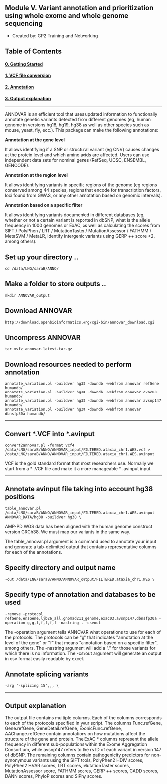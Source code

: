 ## Module V. Variant annotation and prioritization using whole exome and whole genome sequencing
	
* Created by: GP2 Training and Networking

## Table of Contents

#### [0. Getting Started](#0)

#### [1. VCF file conversion](#1)

#### [2. Annotation](#2)

#### [3. Output explanation](#3)

---
<a id="0"></a>

ANNOVAR is an efficient tool that uses updated information to functionally annotate genetic variants detected from different genomes (eg, human genome in versions hg18, hg19, hg38 as well as other species such as mouse, yeast, fly, ecc.).
This package can make the following annotations:

**Annotation at the gene level**

It allows identifying if a SNP or structural variant (eg CNV) causes changes at the protein level and which amino acids are affected. Users can use independent data sets for nominal genes (RefSeq, UCSC, ENSEMBL, GENCODE).

**Annotation at the region level**

It allows identifying variants in specific regions of the genome (eg regions conserved among 44 species, regions that encode for transcription factors, loci found from GWAS, or any other annotation based on genomic intervals).

**Annotation based on a specific filter**

It allows identifying variants documented in different databases (eg, whether or not a certain variant is reported in dbSNP, what is the allele frequency in 1000 genomes or ExAC, as well as calculating the scores from SIFT / PolyPhen / LRT / MutationTaster / MutationAssessor / FATHMM / MetaSVM / MetaLR, identify intergenic variants using GERP ++ score <2, among others).

## Set up your directory ..

```
cd /data/LNG/saraB/ANNO/
```
## Make a folder to store outputs ..

```
mkdir ANNOVAR_output
```
## Download ANNOVAR

```
http://download.openbioinformatics.org/cgi-bin/annovar_download.cgi
```

## Uncompress ANNOVAR
```
tar xvfz annovar.latest.tar.gz
```

## Download resources needed to perform annotation
```
annotate_variation.pl -buildver hg38 -downdb -webfrom annovar refGene humandb/
annotate_variation.pl -buildver hg38 -downdb -webfrom annovar exac03 humandb/ 
annotate_variation.pl -buildver hg38 -downdb -webfrom annovar avsnp147 humandb/ 
annotate_variation.pl -buildver hg38 -downdb -webfrom annovar dbnsfp30a humandb/
```
---
<a id="1"></a>

## Convert *.VCF into *.avinput
```
convert2annovar.pl -format vcf4 /data/LNG/saraB/ANNO/ANNOVAR_input/FILTERED.ataxia_chr1.WES.vcf > /data/LNG/saraB/ANNO/ANNOVAR_input/FILTERED.ataxia_chr1.WES.avinput
```
VCF is the gold standard format that most researchers use. Normally we start from a * .VCF file and make it a more manageable * .avinput input.

---
<a id="2"></a>

## Annotate avinput file taking into account hg38 positions
```
table_annovar.pl /data/LNG/saraB/ANNO/ANNOVAR_input/FILTERED.ataxia_chr1.WES.avinput ANNOVAR_DATA/hg38 -buildver hg38 \
```
AMP-PD WGS data has been aligned with the human genome construct version GRCh38. We must map our variants in the same way.

The table_annovar.pl argument is a command used to annotate your input and generate a tab-delimited output that contains representative columns for each of the annotations.

## Specify directory and output name
```
-out /data/LNG/saraB/ANNO/ANNOVAR_output/FILTERED.ataxia_chr1.WES \
```
## Specify type of annotation and databases to be used
```
-remove -protocol refGene,ensGene,ljb26_all,gnomad211_genome,exac03,avsnp147,dbnsfp30a -operation g,g,f,f,f,f,f -nastring . -csvout
```

The -operation argument tells ANNOVAR what operations to use for each of the protocols.
The protocols can be "g" that indicates "annotation at the level of the gene" or "f" that means "annotation based on a specific filter", among others.
The -nastring argument will add a "." for those variants for which there is no information.
The -csvout argument will generate an output in csv format easily readable by excel.

## Annotate splicing variants
```
-arg '-splicing 15',,, \
```
---
<a id="3"></a>

## Output explanation
The output file contains multiple columns.
Each of the columns corresponds to each of the protocols specified in your script.
The columns Func.refGene, Gene.refGene, GeneDetail.refGene, ExonicFunc.refGene, AAChange.refGene contain annotations on how mutations affect the structure of the gene and protein.
The ExAC * columns represent the allele frequency in different sub-populations within the Exome Aggregation Consortium, while avsnp147 refers to the rs ID of each variant in version 147 of dbSNP.
The remaining columns contain pathogenicity predictors for non-synonymous variants using the SIFT tools, PolyPhen2 HDIV scores, PolyPhen2 HVAR scores, LRT scores, MutationTaster scores, MutationAssessor score, FATHMM scores, GERP ++ scores, CADD scores, DANN scores, PhyloP scores and SiPhy scores.

<a id="4"></a>

